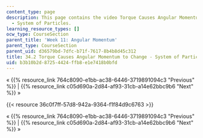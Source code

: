 ```yaml
---
content_type: page
description: This page contains the video Torque Causes Angular Momentum to Change
  - System of Particles.
learning_resource_types: []
ocw_type: CourseSection
parent_title: 'Week 11: Angular Momentum'
parent_type: CourseSection
parent_uid: d36579bd-7dfc-b71f-7617-8b4b8d45c312
title: 34.2 Torque Causes Angular Momentum to Change - System of Particles
uid: b3b10b2d-8725-4424-ffb8-e1e7418b0bfd
---
```


« {{% resource_link 764c8090-e1bb-ac38-6446-3719891094c3 "Previous" %}} | {{% resource_link c05d690a-2d84-af93-31cb-a14e62bbc9b6 "Next" %}} »

{{< resource 36c0f7ff-57d8-942a-9364-f1f84d9c6763 >}}

« {{% resource_link 764c8090-e1bb-ac38-6446-3719891094c3 "Previous" %}} | {{% resource_link c05d690a-2d84-af93-31cb-a14e62bbc9b6 "Next" %}} »